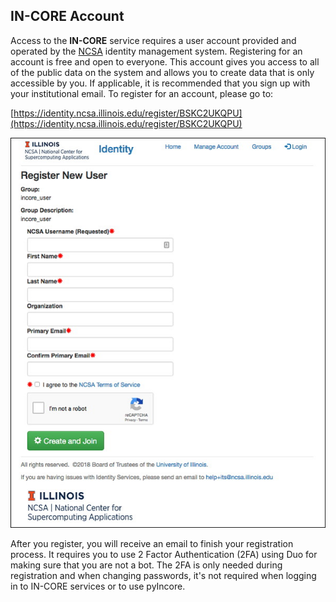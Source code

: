 ## IN-CORE Account

Access to the **IN-CORE** service requires a user account provided and operated by the [NCSA](http://www.ncsa.illinois.edu/) identity management system.
Registering for an account is free and open to everyone. This account gives you access to all of the public data on
the system and allows you to create data that is only accessible by you. If applicable, it is recommended
that you sign up with your institutional email. To register for an account, please go to:

[https://identity.ncsa.illinois.edu/register/BSKC2UKQPU](https://identity.ncsa.illinois.edu/register/BSKC2UKQPU)

![IN-CORE login window](images/register.jpg)

After you register, you will receive an email to finish your registration process. 
It requires you to use 2 Factor Authentication (2FA) using Duo for making sure that you are not a bot. 
The 2FA is only needed during registration and when changing passwords, it's not required when logging 
in to IN-CORE services or to use pyIncore.